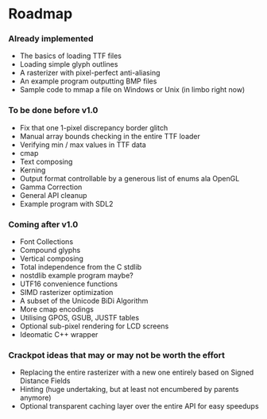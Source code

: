 # Roadmap
### Already implemented
- The basics of loading TTF files
- Loading simple glyph outlines
- A rasterizer with pixel-perfect anti-aliasing
- An example program outputting BMP files
- Sample code to mmap a file on Windows or Unix (in limbo right now)
### To be done before v1.0
- Fix that one 1-pixel discrepancy border glitch
- Manual array bounds checking in the entire TTF loader
- Verifying min / max values in TTF data
- cmap
- Text composing
- Kerning
- Output format controllable by a generous list of enums ala OpenGL
- Gamma Correction
- General API cleanup
- Example program with SDL2
### Coming after v1.0
- Font Collections
- Compound glyphs
- Vertical composing
- Total independence from the C stdlib
- nostdlib example program maybe?
- UTF16 convenience functions
- SIMD rasterizer optimization
- A subset of the Unicode BiDi Algorithm
- More cmap encodings
- Utilising GPOS, GSUB, JUSTF tables
- Optional sub-pixel rendering for LCD screens
- Ideomatic C++ wrapper
### Crackpot ideas that may or may not be worth the effort
- Replacing the entire rasterizer with a new one entirely based on Signed Distance Fields
- Hinting (huge undertaking, but at least not encumbered by parents anymore)
- Optional transparent caching layer over the entire API for easy speedups
